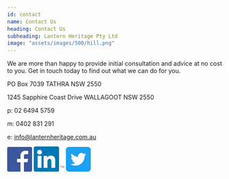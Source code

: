 ```yaml
---
id: contact
name: Contact Us
heading: Contact Us
subheading: Lantern Heritage Pty Ltd 
image: "assets/images/500/hill.png"
---
```


We are more than happy to provide initial consultation and advice at no cost to you. Get in touch today to find out what we can do for you.

PO Box 7039
TATHRA NSW 2550

1245 Sapphire Coast Drive 
WALLAGOOT NSW 2550

p: 02 6494 5759

m: 0402 831 291

e: <a href="mailto:&#105;&#110;&#102;&#111;&#064;&#108;&#097;&#110;&#116;&#101;&#114;&#110;&#104;&#101;&#114;&#105;&#116;&#097;&#103;&#101;&#046;&#099;&#111;&#109;&#046;&#097;&#117;"> &#105;&#110;&#102;&#111;&#064;&#108;&#097;&#110;&#116;&#101;&#114;&#110;&#104;&#101;&#114;&#105;&#116;&#097;&#103;&#101;&#046;&#099;&#111;&#109;&#046;&#097;&#117; </a>

[<img class="social" src="assets/images/social/facebook.png">](https://www.facebook.com/shiningalightonpeopleandplace/)  [<img class="social" src="assets/images/social/linkedin.png">](https://www.linkedin.com/company-beta/18175797/)   [<img class="social" src="assets/images/social/twitter.png">](https://twitter.com/LanternHeritage)  

